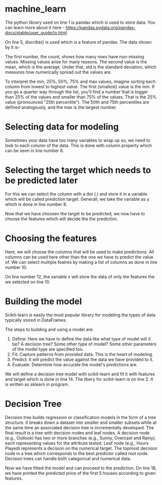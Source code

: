 # machine_learn

The python library used on line 1 is pandas which is used to store data. You can learn more about it here - https://pandas.pydata.org/pandas-docs/stable/user_guide/io.html 

On line 5, discribe() is used which is a feature of pandas. The data shown by it is-

The first number, the count, shows how many rows have non-missing values.
Missing values arise for many reasons.
The second value is the mean, which is the average. Under that, std is the standard deviation, which measures how numerically spread out the values are.

To interpret the min, 25%, 50%, 75% and max values, imagine sorting each column from lowest to highest value. The first (smallest) value is the min. If you go a quarter way through the list, 
you'll find a number that is bigger than 25% of the values and smaller than 75% of the values. That is the 25% value (pronounced "25th percentile"). The 50th and 75th percentiles are defined analogously, 
and the max is the largest number.


# Selecting data for modeling
Sometimes your data have too many variables to wrap up so, we need to look to each column of the data. This is done with column property which can be seen in line number 6.

# Selecting the target which needs to be predicted later
For this we can select the column with a dot (.) and store it in a variable which will be called prediction target. Generall, we take the variable as y which is done in line number 8. 

Now that we have choosen the target to be predicted, we now have to choose the features which will decide the the prediction.
# Choosing the features
Here, we will choose the columns that will be used to make predictions.
All columns can be used here other than the one we have to predict the value of.
We can select multiple featres by making a list of columns as done in line number 10.

On line number 12, the variable x will store the data of only the features the we selected on line 10.

# Building the model
Scikit-learn is easily the most popular library for modeling the types of data typically stored in DataFrames.

The steps to building and using a model are:
1) Define: Here we have to define the data like what type of model will it be? A decision tree? Some other type of model? Some other parameters of the model type are specified too.
2) Fit: Capture patterns from provided data. This is the heart of modeling.
3) Predict: It will predict the value against the data we have provided to it.
4) Evaluate: Determine how accurate the model's predictions are.

We will define a decision tree model with scikit-learn and fit it with features and target which is done in line 14.
The libery for scikit-learn is on line 2. It is written as sklearn in program.

# Decision Tree
Decision tree builds regression or classification models in the form of a tree structure. It breaks down a dataset into smaller and smaller subsets while at the same time an associated decision tree is incrementally developed. The final result is a tree with decision nodes and leaf nodes. A decision node (e.g., Outlook) has two or more branches (e.g., Sunny, Overcast and Rainy), each representing values for the attribute tested. Leaf node (e.g., Hours Played) represents a decision on the numerical target. The topmost decision node in a tree which corresponds to the best predictor called root node. Decision trees can handle both categorical and numerical data. 

Now we have fitted the model and can proceed to the prediction.
On line 18, we have printed the predicted price of the first 5 houses according to given features.
